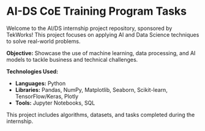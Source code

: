 # AI-DS CoE Training Program Tasks
Welcome to the AI/DS internship project repository, sponsored by TekWorks! This project focuses on applying AI and Data Science techniques to solve real-world problems.

**Objective:** Showcase the use of machine learning, data processing, and AI models to tackle business and technical challenges.

**Technologies Used:**  
- **Languages:** Python  
- **Libraries:** Pandas, NumPy, Matplotlib, Seaborn, Scikit-learn, TensorFlow/Keras, Plotly  
- **Tools:** Jupyter Notebooks, SQL  

This project includes algorithms, datasets, and tasks completed during the internship.
